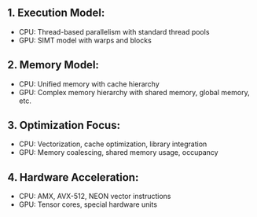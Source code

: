 ## 1. Execution Model:
- CPU: Thread-based parallelism with standard thread pools
- GPU: SIMT model with warps and blocks
## 2. **Memory Model**:
- CPU: Unified memory with cache hierarchy
- GPU: Complex memory hierarchy with shared memory, global memory, etc.
## 3. **Optimization Focus**:
- CPU: Vectorization, cache optimization, library integration
- GPU: Memory coalescing, shared memory usage, occupancy
## 4. **Hardware Acceleration**:
- CPU: AMX, AVX-512, NEON vector instructions
- GPU: Tensor cores, special hardware units